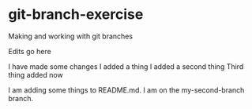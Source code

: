 # git-branch-exercise
Making and working with git branches

Edits go here

I have made some changes
I added a thing
I added a second thing
Third thing added now


I am adding some things to README.md. I am on the my-second-branch branch.